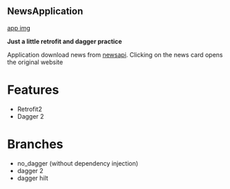 ## NewsApplication

[app img](./2022-04-08_00-30-58.png)

**Just a little retrofit and dagger practice**

Application download news from [newsapi](https://newsapi.org). Clicking on the news card opens the original website

# Features
- Retrofit2
- Dagger 2

# Branches
* no_dagger (without dependency injection)
* dagger 2
* dagger hilt
